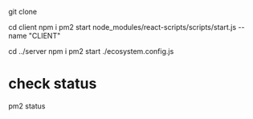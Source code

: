 git clone <repo>

cd client
npm i
pm2 start node_modules/react-scripts/scripts/start.js --name "CLIENT"

cd ../server
npm i
pm2 start ./ecosystem.config.js

# check status

pm2 status
